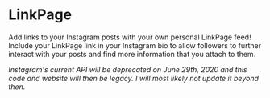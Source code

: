 # LinkPage

Add links to your Instagram posts with your own personal LinkPage feed! Include your LinkPage link in your Instagram bio to allow followers to further interact with your posts and find more information that you attach to them.

*Instagram's current API will be deprecated on June 29th, 2020 and this code and website will then be legacy. I will most likely not update it beyond then.*
